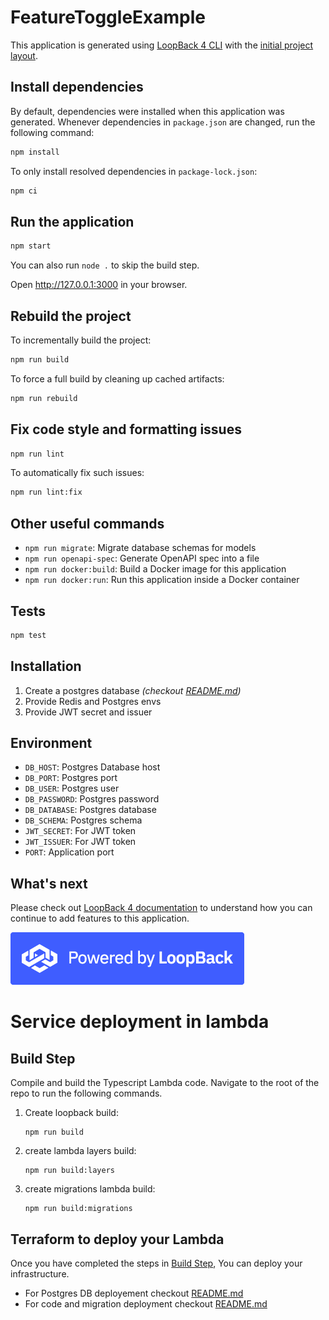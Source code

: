 # FeatureToggleExample

This application is generated using [LoopBack 4 CLI](https://loopback.io/doc/en/lb4/Command-line-interface.html) with the
[initial project layout](https://loopback.io/doc/en/lb4/Loopback-application-layout.html).

## Install dependencies

By default, dependencies were installed when this application was generated.
Whenever dependencies in `package.json` are changed, run the following command:

```sh
npm install
```

To only install resolved dependencies in `package-lock.json`:

```sh
npm ci
```

## Run the application

```sh
npm start
```

You can also run `node .` to skip the build step.

Open http://127.0.0.1:3000 in your browser.

## Rebuild the project

To incrementally build the project:

```sh
npm run build
```

To force a full build by cleaning up cached artifacts:

```sh
npm run rebuild
```

## Fix code style and formatting issues

```sh
npm run lint
```

To automatically fix such issues:

```sh
npm run lint:fix
```

## Other useful commands

- `npm run migrate`: Migrate database schemas for models
- `npm run openapi-spec`: Generate OpenAPI spec into a file
- `npm run docker:build`: Build a Docker image for this application
- `npm run docker:run`: Run this application inside a Docker container

## Tests

```sh
npm test
```

## Installation

1. Create a postgres database _(checkout [README.md](https://github.com/sourcefuse/arc-lambda/blob/main/dependencies/db/README.md))_
2. Provide Redis and Postgres envs
3. Provide JWT secret and issuer

## Environment

- `DB_HOST`: Postgres Database host
- `DB_PORT`: Postgres port
- `DB_USER`: Postgres user
- `DB_PASSWORD`: Postgres password
- `DB_DATABASE`: Postgres database
- `DB_SCHEMA`: Postgres schema
- `JWT_SECRET`: For JWT token
- `JWT_ISSUER`: For JWT token
- `PORT`: Application port

## What's next

Please check out [LoopBack 4 documentation](https://loopback.io/doc/en/lb4/) to
understand how you can continue to add features to this application.

[![LoopBack](<https://github.com/loopbackio/loopback-next/raw/master/docs/site/imgs/branding/Powered-by-LoopBack-Badge-(blue)-@2x.png>)](http://loopback.io/)

# Service deployment in lambda

## <a id="build_step"></a> Build Step

Compile and build the Typescript Lambda code. Navigate to the root of the repo to run the following commands.

1. Create loopback build:
   ```shell
   npm run build
   ```
2. create lambda layers build:
   ```shell
   npm run build:layers
   ```
3. create migrations lambda build:
   ```shell
   npm run build:migrations
   ```

## Terraform to deploy your Lambda

Once you have completed the steps in [Build Step](#build_step), You can deploy your infrastructure.

- For Postgres DB deployement checkout [README.md](https://github.com/sourcefuse/arc-lambda/blob/main/dependencies/db/README.md)
- For code and migration deployment checkout [README.md](https://github.com/sourcefuse/arc-lambda/blob/main/arc-feature-toggle/cdk/README.md)
